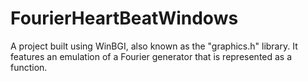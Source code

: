 # FourierHeartBeatWindows
A project built using WinBGI, also known as the "graphics.h" library. It features an emulation of a Fourier generator that is represented as a function.
